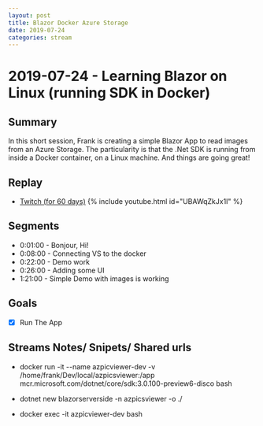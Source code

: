 ```yaml
---
layout: post
title: Blazor Docker Azure Storage
date: 2019-07-24
categories: stream
---
```



# 2019-07-24 - Learning Blazor on Linux (running SDK in Docker)

## Summary

In this short session, Frank is creating a simple Blazor App to read images from an Azure Storage. The particularity is that the .Net SDK is running from inside a Docker container, on a Linux machine. And things are going great!

## Replay


- [Twitch (for 60 days)](https://www.twitch.tv/videos/457282499)
{% include youtube.html id="UBAWqZkJx1I" %}
<br/><!--more-->


Segments
--------

- 0:01:00 - Bonjour, Hi!
- 0:08:00 - Connecting VS to the docker
- 0:22:00 - Demo work
- 0:26:00 - Adding some UI
- 1:21:00 - Simple Demo with images is working


Goals
-----

- [X] Run The App



Streams Notes/ Snipets/ Shared urls
-----------------------------------

- docker run -it --name azpicviewer-dev -v /home/frank/Dev/local/azpicsviewer:/app mcr.microsoft.com/dotnet/core/sdk:3.0.100-preview6-disco bash

- dotnet new blazorserverside -n azpicsviewer -o ./

- docker exec -it azpicviewer-dev bash




